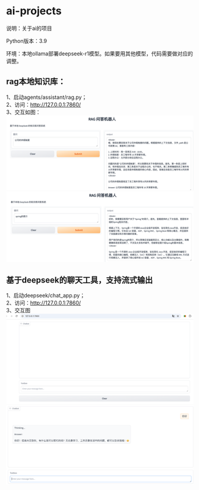 # ai-projects
说明：关于ai的项目

Python版本：3.9

环境：本地ollama部署deepseek-r1模型。如果要用其他模型，代码需要做对应的调整。

## rag本地知识库：  
1、启动agents/assistant/rag.py；  
2、访问：http://127.0.0.1:7860/  
3、交互如图：  
![img.png](picture/img.png)
![img_1.png](picture/img_1.png)

## 基于deepseek的聊天工具，支持流式输出
1、启动deepseek/chat_app.py；  
2、访问：http://127.0.0.1:7860/  
3、交互图
![img.png](picture/img_2.png)
![img.png](picture/img_3.png)
